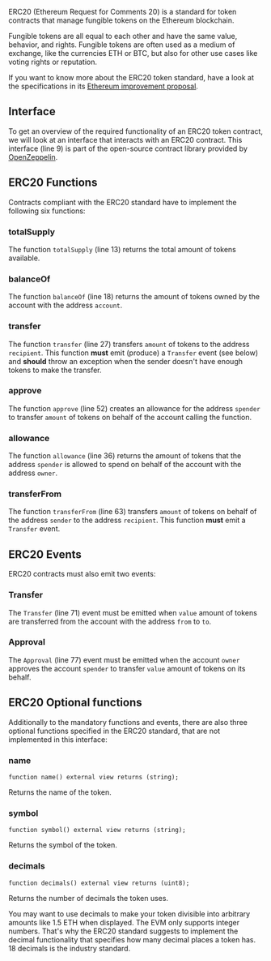 ERC20 (Ethereum Request for Comments 20) is a standard for token contracts that manage fungible tokens on the Ethereum blockchain.

Fungible tokens are all equal to each other and have the same value, behavior, and rights. Fungible tokens are often used as a medium of exchange, like the currencies ETH or BTC, but also for other use cases like voting rights or reputation.

If you want to know more about the ERC20 token standard, have a look at the specifications in its <a href="https://eips.ethereum.org/EIPS/eip-20" target="_blank">Ethereum improvement proposal</a>.

## Interface
To get an overview of the required functionality of an ERC20 token contract, we will look at an interface that interacts with an ERC20 contract.
This interface (line 9) is part of the open-source contract library provided by <a href="https://openzeppelin.com/" target="_blank">OpenZeppelin</a>.

## ERC20 Functions
Contracts compliant with the ERC20 standard have to implement the following six functions:

### totalSupply
The function `totalSupply` (line 13) returns the total amount of tokens available.

### balanceOf
The function `balanceOf` (line 18) returns the amount of tokens owned by the account with the address `account`.

### transfer
The function `transfer` (line 27) transfers `amount` of tokens to the address `recipient`.
This function **must** emit (produce) a `Transfer` event (see below) and **should** throw an exception when the sender doesn't have enough tokens to make the transfer.

### approve
The function `approve` (line 52) creates an allowance for the address `spender` to transfer `amount` of tokens on behalf of the account calling the function.

### allowance
The function `allowance` (line 36) returns the amount of tokens that the address `spender` is allowed to spend on behalf of the account with the address `owner`.

### transferFrom
The function `transferFrom` (line 63) transfers `amount` of tokens on behalf of the address `sender` to the address `recipient`.
This function **must** emit a `Transfer` event.

## ERC20 Events
ERC20 contracts must also emit two events:

### Transfer
The `Transfer` (line 71) event must be emitted when `value` amount of tokens are transferred from the account with the address `from` to `to`.

### Approval
The `Approval` (line 77)  event must be emitted when the account `owner` approves the account `spender` to transfer `value` amount of tokens on its behalf.

## ERC20 Optional functions
Additionally to the mandatory functions and events, there are also three optional functions specified in the ERC20 standard, that are not implemented in this interface:

### name
`function name() external view returns (string);`

Returns the name of the token.

### symbol
`function symbol() external view returns (string);`

Returns the symbol of the token.

### decimals
`function decimals() external view returns (uint8);`

Returns the number of decimals the token uses.

You may want to use decimals to make your token divisible into arbitrary amounts like 1.5 ETH when displayed. The EVM only supports integer numbers. That's why the ERC20 standard suggests to implement the decimal functionality that specifies how many decimal places a token has. 18 decimals is the industry standard.